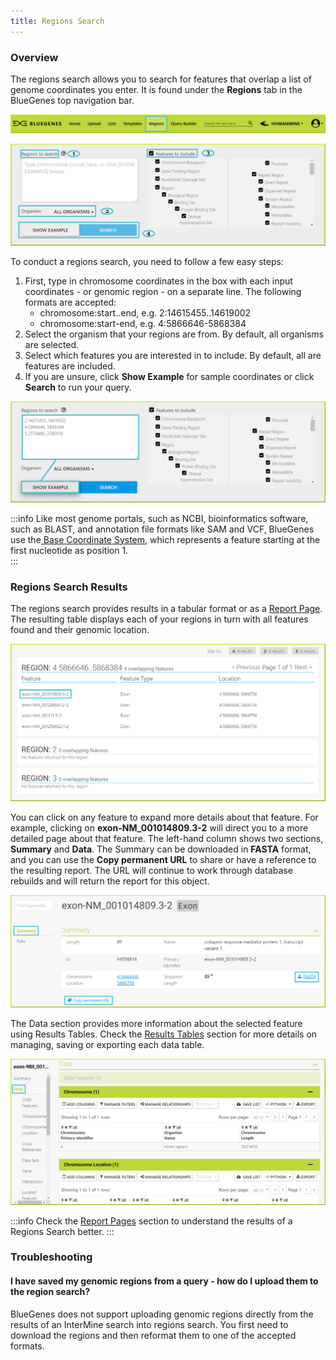 ```yaml
---
title: Regions Search
---
```


### Overview

The regions search allows you to search for features that overlap a list of genome coordinates you enter. It is found under the **Regions** tab in the BlueGenes top navigation bar.

![](/img/regions-tab-1.png)

![](/img/regions-form.png)

To conduct a regions search, you need to follow a few easy steps: 

1. First, type in chromosome coordinates in the box with each input coordinates - or genomic region - on a separate line. The following formats are accepted:  
   * chromosome:start..end, e.g. 2:14615455..14619002 
   * chromosome:start-end, e.g. 4:5866646-5868384
2. Select the organism that your regions are from. By default, all organisms are selected. 
3. Select which features you are interested in to include. By default, all are features are included.
4. If you are unsure, click **Show Example** for sample coordinates or click **Search** to run your query. 

![Running a regions search with sample coordinates](/img/regions-search-0.png)

:::info
Like most genome portals, such as NCBI, bioinformatics software, such as BLAST, and annotation file formats like SAM and VCF, BlueGenes use the[ Base Coordinate System](http://bergmanlab.genetics.uga.edu/?s=coordinate), which represents a feature starting at the first nucleotide as position 1.  
:::

### Regions Search Results

The regions search provides results in a tabular format or as a [Report Page](report-pages). The resulting table displays each of your regions in turn with all features found and their genomic location.  

![](/img/region-search-results.png)

You can click on any feature to expand more details about that feature. For example, clicking on **exon-NM\_001014809.3-2** will direct you to a more detailed page about that feature. The left-hand column shows two sections, **Summary** and **Data**. The Summary can be downloaded in **FASTA** format, and you can use the **Copy permanent URL** to share or have a reference to the resulting report. The URL will continue to work through database rebuilds and will return the report for this object.

![](/img/expand-a-region.png)

The Data section provides more information about the selected feature using Results Tables. Check the [Results Tables](https://flymine.readthedocs.io/en/latest/results-tables/Documentationresultstables.html#resultstables) section for more details on managing, saving or exporting each data table.

![](/img/regions-data-1.png)

:::info
Check the [Report Pages](report-pages) section to understand the results of a Regions Search better. 
:::

### Troubleshooting

#### I have saved my genomic regions from a query - how do I upload them to the region search?

BlueGenes does not support uploading genomic regions directly from the results of an InterMine search into regions search. You first need to download the regions and then reformat them to one of the accepted formats. 

